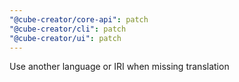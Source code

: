 ```yaml
---
"@cube-creator/core-api": patch
"@cube-creator/cli": patch
"@cube-creator/ui": patch
---
```


Use another language or IRI when missing translation

